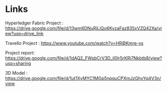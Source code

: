 # Links

Hyperledger Fabric Project : https://drive.google.com/file/d/13wm6DNuRjLjQo6KyzaFaz835xVZQ42Xa/view?usp=drive_link 


Travello Project : https://www.youtube.com/watch?v=HRiBKmre-ys

Project report: https://drive.google.com/file/d/1dAQ2_FWsbCrV3D_il0lr5rKRj7Nkbtb8/view?usp=sharing

3D Model : https://drive.google.com/file/d/1ut1XyMYC1MGp5npquCPXmJzGhyYq4V3n/view
